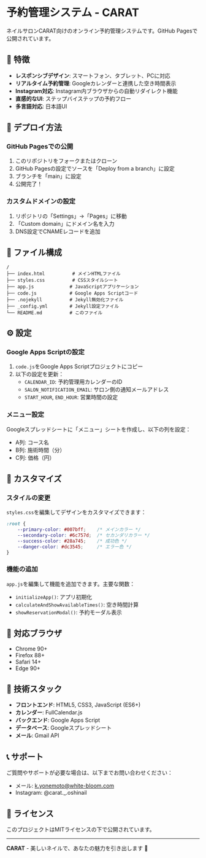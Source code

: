 # 予約管理システム - CARAT

ネイルサロンCARAT向けのオンライン予約管理システムです。GitHub Pagesで公開されています。

## 🌟 特徴

- **レスポンシブデザイン**: スマートフォン、タブレット、PCに対応
- **リアルタイム予約管理**: Googleカレンダーと連携した空き時間表示
- **Instagram対応**: Instagram内ブラウザからの自動リダイレクト機能
- **直感的なUI**: ステップバイステップの予約フロー
- **多言語対応**: 日本語UI

## 🚀 デプロイ方法

### GitHub Pagesでの公開

1. このリポジトリをフォークまたはクローン
2. GitHub Pagesの設定でソースを「Deploy from a branch」に設定
3. ブランチを「main」に設定
4. 公開完了！

### カスタムドメインの設定

1. リポジトリの「Settings」→「Pages」に移動
2. 「Custom domain」にドメイン名を入力
3. DNS設定でCNAMEレコードを追加

## 📁 ファイル構成

```
/
├── index.html          # メインHTMLファイル
├── styles.css          # CSSスタイルシート
├── app.js             # JavaScriptアプリケーション
├── code.js            # Google Apps Scriptコード
├── .nojekyll          # Jekyll無効化ファイル
├── _config.yml        # Jekyll設定ファイル
└── README.md          # このファイル
```

## ⚙️ 設定

### Google Apps Scriptの設定

1. `code.js`をGoogle Apps Scriptプロジェクトにコピー
2. 以下の設定を更新：
   - `CALENDAR_ID`: 予約管理用カレンダーのID
   - `SALON_NOTIFICATION_EMAIL`: サロン側の通知メールアドレス
   - `START_HOUR`, `END_HOUR`: 営業時間の設定

### メニュー設定

Googleスプレッドシートに「メニュー」シートを作成し、以下の列を設定：
- A列: コース名
- B列: 施術時間（分）
- C列: 価格（円）

## 🎨 カスタマイズ

### スタイルの変更

`styles.css`を編集してデザインをカスタマイズできます：

```css
:root {
    --primary-color: #007bff;    /* メインカラー */
    --secondary-color: #6c757d;  /* セカンダリカラー */
    --success-color: #28a745;    /* 成功色 */
    --danger-color: #dc3545;     /* エラー色 */
}
```

### 機能の追加

`app.js`を編集して機能を追加できます。主要な関数：

- `initializeApp()`: アプリ初期化
- `calculateAndShowAvailableTimes()`: 空き時間計算
- `showReservationModal()`: 予約モーダル表示

## 📱 対応ブラウザ

- Chrome 90+
- Firefox 88+
- Safari 14+
- Edge 90+

## 🔧 技術スタック

- **フロントエンド**: HTML5, CSS3, JavaScript (ES6+)
- **カレンダー**: FullCalendar.js
- **バックエンド**: Google Apps Script
- **データベース**: Googleスプレッドシート
- **メール**: Gmail API

## 📞 サポート

ご質問やサポートが必要な場合は、以下までお問い合わせください：

- メール: k.yonemoto@white-bloom.com
- Instagram: @carat._.oshinail

## 📄 ライセンス

このプロジェクトはMITライセンスの下で公開されています。

---

**CARAT** - 美しいネイルで、あなたの魅力を引き出します 💅